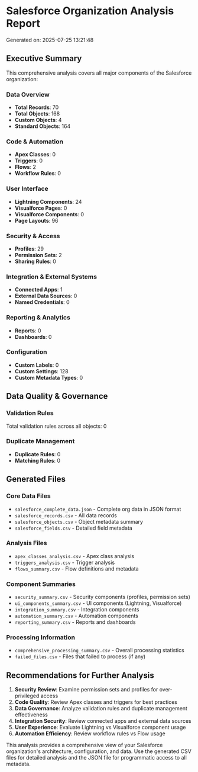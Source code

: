# Salesforce Organization Analysis Report

Generated on: 2025-07-25 13:21:48

## Executive Summary

This comprehensive analysis covers all major components of the Salesforce organization:

### Data Overview
- **Total Records**: 70
- **Total Objects**: 168
- **Custom Objects**: 4
- **Standard Objects**: 164

### Code & Automation
- **Apex Classes**: 0
- **Triggers**: 0
- **Flows**: 2
- **Workflow Rules**: 0

### User Interface
- **Lightning Components**: 24
- **Visualforce Pages**: 0
- **Visualforce Components**: 0
- **Page Layouts**: 96

### Security & Access
- **Profiles**: 29
- **Permission Sets**: 2
- **Sharing Rules**: 0

### Integration & External Systems
- **Connected Apps**: 1
- **External Data Sources**: 0
- **Named Credentials**: 0

### Reporting & Analytics
- **Reports**: 0
- **Dashboards**: 0

### Configuration
- **Custom Labels**: 0
- **Custom Settings**: 128
- **Custom Metadata Types**: 0

## Data Quality & Governance

### Validation Rules
Total validation rules across all objects: 0

### Duplicate Management
- **Duplicate Rules**: 0
- **Matching Rules**: 0

## Generated Files

### Core Data Files
- `salesforce_complete_data.json` - Complete org data in JSON format
- `salesforce_records.csv` - All data records
- `salesforce_objects.csv` - Object metadata summary
- `salesforce_fields.csv` - Detailed field metadata

### Analysis Files
- `apex_classes_analysis.csv` - Apex class analysis
- `triggers_analysis.csv` - Trigger analysis
- `flows_summary.csv` - Flow definitions and metadata

### Component Summaries
- `security_summary.csv` - Security components (profiles, permission sets)
- `ui_components_summary.csv` - UI components (Lightning, Visualforce)
- `integration_summary.csv` - Integration components
- `automation_summary.csv` - Automation components
- `reporting_summary.csv` - Reports and dashboards

### Processing Information
- `comprehensive_processing_summary.csv` - Overall processing statistics
- `failed_files.csv` - Files that failed to process (if any)

## Recommendations for Further Analysis

1. **Security Review**: Examine permission sets and profiles for over-privileged access
2. **Code Quality**: Review Apex classes and triggers for best practices
3. **Data Governance**: Analyze validation rules and duplicate management effectiveness
4. **Integration Security**: Review connected apps and external data sources
5. **User Experience**: Evaluate Lightning vs Visualforce component usage
6. **Automation Efficiency**: Review workflow rules vs Flow usage

This analysis provides a comprehensive view of your Salesforce organization's architecture, 
configuration, and data. Use the generated CSV files for detailed analysis and the JSON 
file for programmatic access to all metadata.
